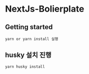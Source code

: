 # NextJs-Bolierplate

## Getting started

`yarn or yarn install 실행`

## husky 설치 진행

`yarn husky install`
